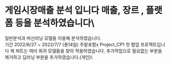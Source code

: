 # 게임시장매출 분석 입니다 매출, 장르 , 플랫폼 등을 분석하였습니다\
일반분석과 머신러닝 모델을 이용해 분석하였습니다.\
기간 2022/6/27 ~ 2022/7/7 (총14일) 주말포함x
Project_CP1 첫 협업 프로젝트입니다
제 파트는 여러 회귀 모델들을 찾아 적용하였습니다.
추가작업으로 필요없는 부분을 제거하고 딥러닝 부분을 추가하였습니다.(개인)\
